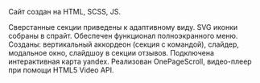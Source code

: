 Сайт создан на HTML, SCSS, JS.

Сверстанные секции приведены к адаптивному виду.
SVG иконки собраны в спрайт.
Обеспечен функционал полноэкранного меню.
Cозданы: вертикальный аккордеон (секция с командой), слайдер, модальное окно, слайдшоу в секции отзывов.
Подключена интерактивная карта yandex.
Реализован OnePageScroll, видео-плеер при помощи HTML5 Video API.


